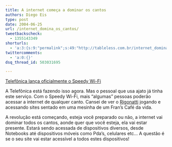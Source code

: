 ```yaml
---
title: A internet começa a dominar os cantos
authors: Diego Eis
type: post
date: 2004-06-25
url: /internet_domina_os_cantos/
tweetbackscheck:
  - 1355143349
shorturls:
  - 'a:3:{s:9:"permalink";s:49:"http://tableless.com.br/internet_domina_os_cantos";s:7:"tinyurl";s:26:"http://tinyurl.com/3rx39r8";s:4:"isgd";s:19:"http://is.gd/q6QNKD";}'
twittercomments:
  - 'a:0:{}'
dsq_thread_id: 503031695

---
```

[Telefônica lança oficialmente o Speedy Wi-Fi][1]
              
A Telefônica está fazendo isso agora. Mas o pessoal que usa ajato já tinha este serviço. Com o Speedy Wi-Fi, mais &#8220;algumas&#8221; pessoas poderão acessar a internet de qualquer canto. Cansei de ver o [Rigonatti][2] jogando e acessando sites sentado em uma mesinha de um Fran&#8217;s Café da vida.
              
A revolução está começando, esteja você preparado ou não, a internet vai dominar todos os cantos, aonde quer que você esteja, ela vai estar presente. Estará sendo acessada de dispositivos diversos, desde Notebooks até dispositivos móveis como Pda&#8217;s, celulares etc&#8230; A questão é se o seu site vai estar acessível a todos estes dispositivos!

 [1]: http://idgnow.uol.com.br/AdPortalv5/InternetInterna.aspx?GUID=6F6BD229-CC1F-4446-B015-8B8242ECDF55&ChannelID=2000012
 [2]: http://www.rigonatti.com.br/mobile/